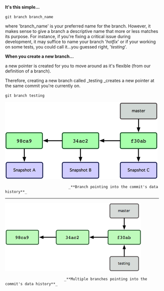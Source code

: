 **It's this simple...**

`git branch branch_name`

where 'branch\_name' is your preferred name for the branch. However, it makes sense to give a branch a descriptive name that more or less matches its purpose. For instance, if you're fixing a critical issue during development, it may suffice to name your branch '_hotfix_' or if your working on some tests, you could call it...you guessed right, '_testing_'.

**When you create a new branch...**

a new pointer is created for you to move around as it's flexible \(from our definition of a branch\).

Therefore, creating a new branch called \_testing \_creates a new pointer at the same commit you're currently on.

`git branch testing`

![](/assets/imp7.png)

```
                             _**Branch pointing into the commit's data history**_
```

---

![](/assets/imp8.png)

```
                           _**Multiple branches pointing into the commit's data history**_
```



